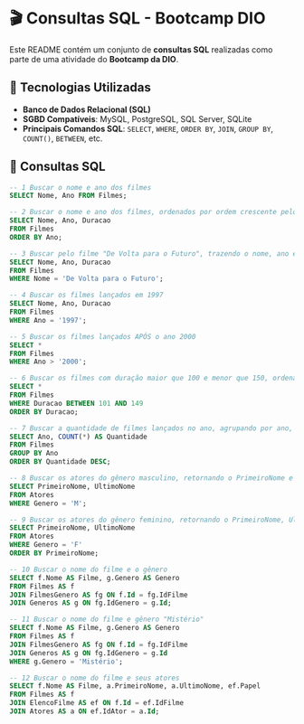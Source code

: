# 🎬 Consultas SQL - Bootcamp DIO  

Este README contém um conjunto de **consultas SQL** realizadas como parte de uma atividade do **Bootcamp da DIO**.  

## 📌 Tecnologias Utilizadas  
- **Banco de Dados Relacional (SQL)**  
- **SGBD Compatíveis**: MySQL, PostgreSQL, SQL Server, SQLite  
- **Principais Comandos SQL**: `SELECT`, `WHERE`, `ORDER BY`, `JOIN`, `GROUP BY`, `COUNT()`, `BETWEEN`, etc.  

## 📜 Consultas SQL  

```sql
-- 1 Buscar o nome e ano dos filmes  
SELECT Nome, Ano FROM Filmes;  

-- 2 Buscar o nome e ano dos filmes, ordenados por ordem crescente pelo ano  
SELECT Nome, Ano, Duracao  
FROM Filmes  
ORDER BY Ano;  

-- 3 Buscar pelo filme "De Volta para o Futuro", trazendo o nome, ano e a duração  
SELECT Nome, Ano, Duracao  
FROM Filmes  
WHERE Nome = 'De Volta para o Futuro';  

-- 4 Buscar os filmes lançados em 1997  
SELECT Nome, Ano, Duracao  
FROM Filmes  
WHERE Ano = '1997';  

-- 5 Buscar os filmes lançados APÓS o ano 2000  
SELECT *  
FROM Filmes  
WHERE Ano > '2000';  

-- 6 Buscar os filmes com duração maior que 100 e menor que 150, ordenando pela duração em ordem crescente  
SELECT *  
FROM Filmes  
WHERE Duracao BETWEEN 101 AND 149  
ORDER BY Duracao;  

-- 7 Buscar a quantidade de filmes lançados no ano, agrupando por ano, ordenando pela quantidade em ordem decrescente  
SELECT Ano, COUNT(*) AS Quantidade  
FROM Filmes  
GROUP BY Ano  
ORDER BY Quantidade DESC;  

-- 8 Buscar os atores do gênero masculino, retornando o PrimeiroNome e UltimoNome  
SELECT PrimeiroNome, UltimoNome  
FROM Atores  
WHERE Genero = 'M';  

-- 9 Buscar os atores do gênero feminino, retornando o PrimeiroNome, UltimoNome e ordenando pelo PrimeiroNome  
SELECT PrimeiroNome, UltimoNome  
FROM Atores  
WHERE Genero = 'F'  
ORDER BY PrimeiroNome;  

-- 10 Buscar o nome do filme e o gênero  
SELECT f.Nome AS Filme, g.Genero AS Genero  
FROM Filmes AS f  
JOIN FilmesGenero AS fg ON f.Id = fg.IdFilme  
JOIN Generos AS g ON fg.IdGenero = g.Id;  

-- 11 Buscar o nome do filme e gênero "Mistério"  
SELECT f.Nome AS Filme, g.Genero AS Genero  
FROM Filmes AS f  
JOIN FilmesGenero AS fg ON f.Id = fg.IdFilme  
JOIN Generos AS g ON fg.IdGenero = g.Id  
WHERE g.Genero = 'Mistério';  

-- 12 Buscar o nome do filme e seus atores  
SELECT f.Nome AS Filme, a.PrimeiroNome, a.UltimoNome, ef.Papel  
FROM Filmes AS f  
JOIN ElencoFilme AS ef ON f.Id = ef.IdFilme  
JOIN Atores AS a ON ef.IdAtor = a.Id;  
